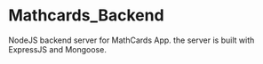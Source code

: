 # Mathcards_Backend
NodeJS backend server for MathCards App. the server is built with ExpressJS and Mongoose.
